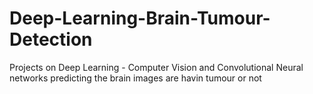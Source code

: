 # Deep-Learning-Brain-Tumour-Detection
Projects on Deep Learning - Computer Vision and Convolutional Neural networks predicting the brain images are havin tumour or not


